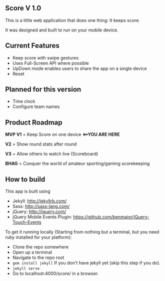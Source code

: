 Score V 1.0
----------

This is a little web application that does one thing: It keeps score. 

It was designed and built to run on your mobile device.

## Current Features 
- Keep score with swipe gestures
- Uses Full-Screen API where possible
- UpDown mode enables users to share the app on a single device
- Reset

## Planned for this version
- Time clock
- Configure team names

## Product Roadmap

**MVP V1** = Keep Score on one device **<==YOU ARE HERE**

**V2** = Show round stats after round

**V3** = Allow others to watch live (Scoreboard)

**BHAG** = Conquer the world of amateur sporting/gaming scorekeeping
 
How to build
------------

This app is built using
- Jekyll: http://jekyllrb.com/
- Sass: http://sass-lang.com/
- jQuery: http://jquery.com/
- jQuery Mobile Events Plugin: https://github.com/benmajor/jQuery-Touch-Events

To get it running locally (Starting from nothing but a terminal, but you need ruby installed for your platform):
- Clone the repo somewhere
- Open up a terminal
- Navigate to the repo root
- `gem install jekyll` If you don't have jekyll yet (skip this step if you do).
- `jekyll serve`
- Go to localhost:4000/score/ in a browser.